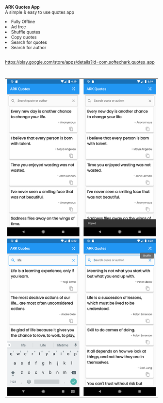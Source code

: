 <b>ARK Quotes App</b>
<br>
A simple & easy to use quotes app

<li>Fully Offline</li>
<li>Ad free</li>
<li>Shuffle quotes</li>
<li>Copy quotes</li>
<li>Search for quotes</li>
<li>Search for author</li>
<br>

https://play.google.com/store/apps/details?id=com.softechark.quotes_app

<table>
  <tr>
    <td valign="top"><img src="/Screenshot/1.png" alt="Play store screenshot 1" /></td>
    <td valign="top"><img src="/Screenshot/2.png" alt="Play store screenshot 2"/></td>
  </tr>
  
  <br>
  
  <tr>
    <td valign="top"><img src="/Screenshot/3.png" alt="Play store screenshot 3"/></td>
    <td valign="top"><img src="/Screenshot/4.png" alt="Play store screenshot 4"/></td>
  </tr>
  
</table>

